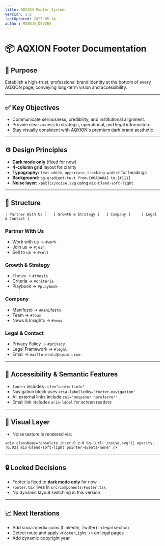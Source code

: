 ```yaml
---
title: AQXION Footer System
version: 1.0
lastUpdated: 2025-05-14
author: MAGNUS_DEV369
---
```


# 📦 AQXION Footer Documentation

## 🎯 Purpose
Establish a high-trust, professional brand identity at the bottom of every AQXION page, conveying long-term vision and accessibility.

---

## ✅ Key Objectives
- Communicate seriousness, credibility, and institutional alignment.
- Provide clear access to strategic, operational, and legal information.
- Stay visually consistent with AQXION's premium dark brand aesthetic.

---

## ⚙️ Design Principles
- **Dark mode only** (fixed for now)
- **4-column grid** layout for clarity
- **Typography:** `text-white`, `uppercase`, `tracking-widest` for headings
- **Background:** `bg-gradient-to-t from-[#0A0A0A] to-[#111]`
- **Noise layer:** `/public/noise.svg` using `mix-blend-soft-light`

---

## 📐 Structure

```plaintext
[ Partner With Us ]   [ Growth & Strategy ]   [ Company ]     [ Legal & Contact ]
```

### Partner With Us
- Work with us  → `#work`
- Join us       → `#join`
- Sell to us    → `#sell`

### Growth & Strategy
- Thesis        → `#thesis`
- Criteria      → `#criteria`
- Playbook      → `#playbook`

### Company
- Manifesto     → `#manifesto`
- Team          → `#team`
- News & Insights → `#news`

### Legal & Contact
- Privacy Policy → `#privacy`
- Legal Framework → `#legal`
- Email → `mailto:deals@aqxion.com`

---

## 🧠 Accessibility & Semantic Features
- `footer` includes `role="contentinfo"`
- Navigation block uses `aria-labelledby="footer-navigation"`
- All external links include `rel="noopener noreferrer"`
- Email link includes `aria-label` for screen readers

---

## 🌌 Visual Layer
- Noise texture is rendered via:
```tsx
<div className="absolute inset-0 z-0 bg-[url('/noise.svg')] opacity-[0.03] mix-blend-soft-light pointer-events-none" />
```

---

## 🔒 Locked Decisions
- Footer is fixed to **dark mode only** for now.
- `Footer.tsx` lives in `src/components/Footer.tsx`
- No dynamic layout switching in this version.

---

## 📈 Next Iterations
- Add social media icons (LinkedIn, Twitter) in legal section
- Detect route and apply `<FooterLight />` on legal pages
- Add dynamic copyright year
